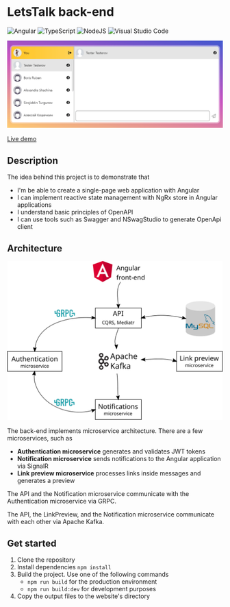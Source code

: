 # LetsTalk back-end

![Angular](https://img.shields.io/badge/angular-%23DD0031.svg?style=for-the-badge&logo=angular&logoColor=white)
![TypeScript](https://img.shields.io/badge/typescript-%23007ACC.svg?style=for-the-badge&logo=typescript&logoColor=white)
![NodeJS](https://img.shields.io/badge/node.js-6DA55F?style=for-the-badge&logo=node.js&logoColor=white)
![Visual Studio Code](https://img.shields.io/badge/Visual%20Studio%20Code-0078d7.svg?style=for-the-badge&logo=visual-studio-code&logoColor=white)

![scheme](demo.gif)

[Live demo](https://chat.epetukhov.cyou/)
## Description
The idea behind this project is to demonstrate that 
* I'm be able to create a single-page web application with Angular
* I can implement reactive state management with NgRx store in Angular applications
* I understand basic principles of OpenAPI
* I can use tools such as Swagger and NSwagStudio to generate OpenApi client
## Architecture
![scheme](scheme-compressed.svg)

The back-end implements microservice architecture. There are a few microservices, such as
* **Authentication microservice** generates and validates JWT tokens
* **Notification microservice** sends notifications to the Angular application via SignalR
* **Link preview microservice** processes links inside messages and generates a preview

The API and the Notification microservice communicate with the Authentication microservice via GRPC.

The API, the LinkPreview, and the Notification microservice communicate with each other via Apache Kafka.

## Get started
1. Clone the repository
2. Install dependencies `npm install`
3. Build the project. Use one of the following commands
   - `npm run build` for the production environment
   - `npm run build:dev` for development purposes
4. Copy the output files to the website's directory